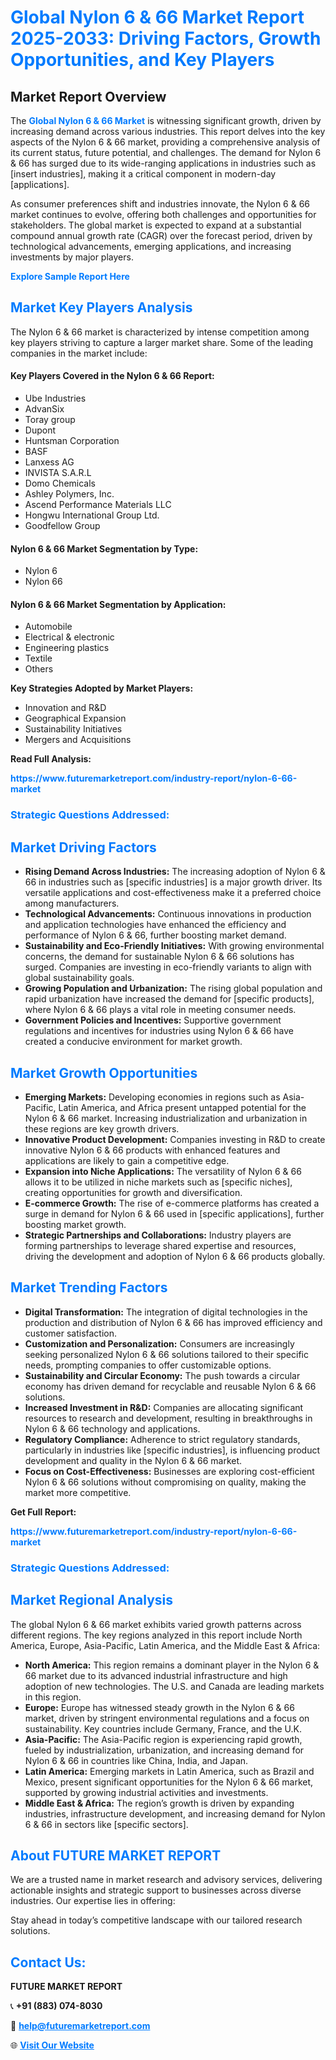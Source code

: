 <h1 style="color: #007BFF;">Global Nylon 6 & 66 Market Report 2025-2033: Driving Factors, Growth Opportunities, and Key Players</h1>

<section id="overview">
<h2>Market Report Overview</h2>
<p>The <a href="https://www.futuremarketreport.com/industry-report/nylon-6-66-market" style="color: #007BFF; text-decoration: none;"><strong>Global Nylon 6 & 66 Market</strong></a> is witnessing significant growth, driven by increasing demand across various industries. This report delves into the key aspects of the Nylon 6 & 66 market, providing a comprehensive analysis of its current status, future potential, and challenges. The demand for Nylon 6 & 66 has surged due to its wide-ranging applications in industries such as [insert industries], making it a critical component in modern-day [applications].</p>
<p>As consumer preferences shift and industries innovate, the Nylon 6 & 66 market continues to evolve, offering both challenges and opportunities for stakeholders. The global market is expected to expand at a substantial compound annual growth rate (CAGR) over the forecast period, driven by technological advancements, emerging applications, and increasing investments by major players.</p>
</section>

<section id="overview">
<p><a href="https://www.futuremarketreport.com/request-sample/reportId=103003" style="color: #007BFF; text-decoration: none;"><strong>Explore Sample Report Here</strong></a></p>
</section>

<section id="key-players">
<h2 style="color: #007BFF;">Market Key Players Analysis</h2>
<p>The Nylon 6 & 66 market is characterized by intense competition among key players striving to capture a larger market share. Some of the leading companies in the market include:</p>
<h4>Key Players Covered in the Nylon 6 & 66 Report:</h4>
<ul><li>Ube Industries</li><li>AdvanSix</li><li>Toray group</li><li>Dupont</li><li>Huntsman Corporation</li><li>BASF</li><li>Lanxess AG</li><li>INVISTA S.A.R.L</li><li>Domo Chemicals</li><li>Ashley Polymers, Inc.</li><li>Ascend Performance Materials LLC</li><li>Hongwu International Group Ltd.</li><li>Goodfellow Group</li></ul>
<h4>Nylon 6 & 66 Market Segmentation by Type:</h4>
<ul><li>Nylon 6</li><li>Nylon 66</li></ul>

<h4>Nylon 6 & 66 Market Segmentation by Application:</h4>
<ul><li>Automobile</li><li>Electrical &amp; electronic</li><li>Engineering plastics</li><li>Textile</li><li>Others</li></ul>
<p><strong>Key Strategies Adopted by Market Players:</strong></p>
<ul>
<li>Innovation and R&D</li>
<li>Geographical Expansion</li>
<li>Sustainability Initiatives</li>
<li>Mergers and Acquisitions</li>
</ul>
</section>

<section>
<p><strong>Read Full Analysis: </strong></p><a href="https://www.futuremarketreport.com/industry-report/nylon-6-66-market" style="color: #007BFF; text-decoration: none;"><strong>https://www.futuremarketreport.com/industry-report/nylon-6-66-market</strong></a>
<h3 style="color: #007BFF;">Strategic Questions Addressed:</h3>
</section>

<section id="driving-factors">
<h2 style="color: #007BFF;">Market Driving Factors</h2>
<ul>
<li><strong>Rising Demand Across Industries:</strong> The increasing adoption of Nylon 6 & 66 in industries such as [specific industries] is a major growth driver. Its versatile applications and cost-effectiveness make it a preferred choice among manufacturers.</li>
<li><strong>Technological Advancements:</strong> Continuous innovations in production and application technologies have enhanced the efficiency and performance of Nylon 6 & 66, further boosting market demand.</li>
<li><strong>Sustainability and Eco-Friendly Initiatives:</strong> With growing environmental concerns, the demand for sustainable Nylon 6 & 66 solutions has surged. Companies are investing in eco-friendly variants to align with global sustainability goals.</li>
<li><strong>Growing Population and Urbanization:</strong> The rising global population and rapid urbanization have increased the demand for [specific products], where Nylon 6 & 66 plays a vital role in meeting consumer needs.</li>
<li><strong>Government Policies and Incentives:</strong> Supportive government regulations and incentives for industries using Nylon 6 & 66 have created a conducive environment for market growth.</li>
</ul>
</section>

<section id="growth-opportunities">
<h2 style="color: #007BFF;">Market Growth Opportunities</h2>
<ul>
<li><strong>Emerging Markets:</strong> Developing economies in regions such as Asia-Pacific, Latin America, and Africa present untapped potential for the Nylon 6 & 66 market. Increasing industrialization and urbanization in these regions are key growth drivers.</li>
<li><strong>Innovative Product Development:</strong> Companies investing in R&D to create innovative Nylon 6 & 66 products with enhanced features and applications are likely to gain a competitive edge.</li>
<li><strong>Expansion into Niche Applications:</strong> The versatility of Nylon 6 & 66 allows it to be utilized in niche markets such as [specific niches], creating opportunities for growth and diversification.</li>
<li><strong>E-commerce Growth:</strong> The rise of e-commerce platforms has created a surge in demand for Nylon 6 & 66 used in [specific applications], further boosting market growth.</li>
<li><strong>Strategic Partnerships and Collaborations:</strong> Industry players are forming partnerships to leverage shared expertise and resources, driving the development and adoption of Nylon 6 & 66 products globally.</li>
</ul>
</section>

<section id="trending-factors">
<h2 style="color: #007BFF;">Market Trending Factors</h2>
<ul>
<li><strong>Digital Transformation:</strong> The integration of digital technologies in the production and distribution of Nylon 6 & 66 has improved efficiency and customer satisfaction.</li>
<li><strong>Customization and Personalization:</strong> Consumers are increasingly seeking personalized Nylon 6 & 66 solutions tailored to their specific needs, prompting companies to offer customizable options.</li>
<li><strong>Sustainability and Circular Economy:</strong> The push towards a circular economy has driven demand for recyclable and reusable Nylon 6 & 66 solutions.</li>
<li><strong>Increased Investment in R&D:</strong> Companies are allocating significant resources to research and development, resulting in breakthroughs in Nylon 6 & 66 technology and applications.</li>
<li><strong>Regulatory Compliance:</strong> Adherence to strict regulatory standards, particularly in industries like [specific industries], is influencing product development and quality in the Nylon 6 & 66 market.</li>
<li><strong>Focus on Cost-Effectiveness:</strong> Businesses are exploring cost-efficient Nylon 6 & 66 solutions without compromising on quality, making the market more competitive.</li>
</ul>
</section>

<section>
<p><strong>Get Full Report: </strong></p><a href="https://www.futuremarketreport.com/industry-report/nylon-6-66-market" style="color: #007BFF; text-decoration: none;"><strong>https://www.futuremarketreport.com/industry-report/nylon-6-66-market</strong></a>
<h3 style="color: #007BFF;">Strategic Questions Addressed:</h3>
</section>


<section id="regional-analysis">
<h2 style="color: #007BFF;">Market Regional Analysis</h2>
<p>The global Nylon 6 & 66 market exhibits varied growth patterns across different regions. The key regions analyzed in this report include North America, Europe, Asia-Pacific, Latin America, and the Middle East & Africa:</p>
<ul>
<li><strong>North America:</strong> This region remains a dominant player in the Nylon 6 & 66 market due to its advanced industrial infrastructure and high adoption of new technologies. The U.S. and Canada are leading markets in this region.</li>
<li><strong>Europe:</strong> Europe has witnessed steady growth in the Nylon 6 & 66 market, driven by stringent environmental regulations and a focus on sustainability. Key countries include Germany, France, and the U.K.</li>
<li><strong>Asia-Pacific:</strong> The Asia-Pacific region is experiencing rapid growth, fueled by industrialization, urbanization, and increasing demand for Nylon 6 & 66 in countries like China, India, and Japan.</li>
<li><strong>Latin America:</strong> Emerging markets in Latin America, such as Brazil and Mexico, present significant opportunities for the Nylon 6 & 66 market, supported by growing industrial activities and investments.</li>
<li><strong>Middle East & Africa:</strong> The region’s growth is driven by expanding industries, infrastructure development, and increasing demand for Nylon 6 & 66 in sectors like [specific sectors].</li>
</ul>
</section>

<footer>
<h2 style="color: #007BFF;">About FUTURE MARKET REPORT</h2>
<p>We are a trusted name in market research and advisory services, delivering actionable insights and strategic support to businesses across diverse industries. Our expertise lies in offering:</p>

<p>Stay ahead in today’s competitive landscape with our tailored research solutions.</p>

<h2 style="color: #007BFF;">Contact Us:</h2>
<p><strong>FUTURE MARKET REPORT</strong></p>
<p>📞 <strong>+91 (883) 074-8030</strong></p>
<p>📧 <strong><a href="mailto:help@futuremarketreport.com" style="color: #007BFF;">help@futuremarketreport.com</a></strong></p>
<p>🌐 <strong><a href="https://www.futuremarketreport.com/" style="color: #007BFF;">Visit Our Website</a></strong></p>
</footer>